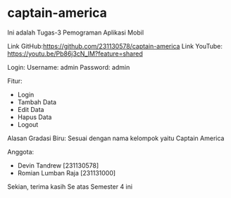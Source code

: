# captain-america
Ini adalah Tugas-3 Pemograman Aplikasi Mobil

Link GitHub:https://github.com/231130578/captain-america
Link YouTube: https://youtu.be/Pb86j3cN_lM?feature=shared

Login:
Username: admin
Password: admin

Fitur:
- Login
- Tambah Data
- Edit Data
- Hapus Data
- Logout

Alasan Gradasi Biru:
Sesuai dengan nama kelompok yaitu Captain America

Anggota:
- Devin Tandrew [231130578]
- Romian Lumban Raja [231131000]

Sekian, terima kasih Se atas Semester 4 ini
